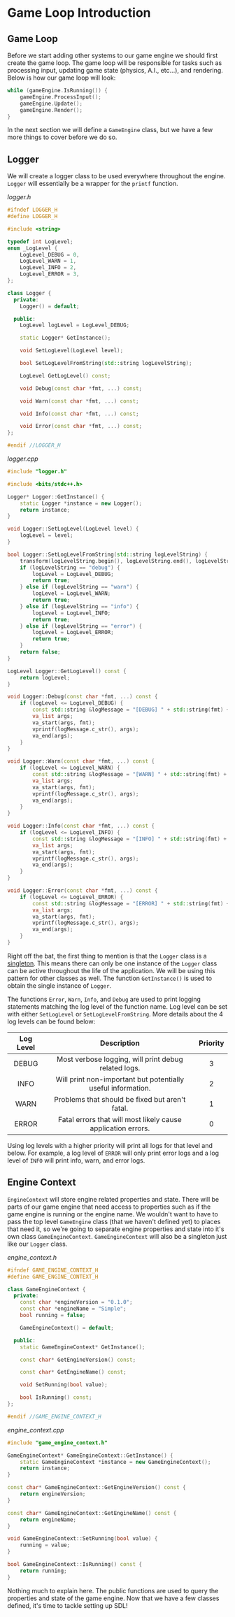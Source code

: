 # Game Loop Introduction

## Game Loop

Before we start adding other systems to our game engine we should first create the game loop.  The game loop will be responsible for tasks such as processing input, updating game state (physics, A.I., etc...), and rendering.  Below is how our game loop will look:

```cpp
while (gameEngine.IsRunning()) {
    gameEngine.ProcessInput();
    gameEngine.Update();
    gameEngine.Render();
}
```

In the next section we will define a `GameEngine` class, but we have a few more things to cover before we do so.

## Logger

We will create a logger class to be used everywhere throughout the engine.  `Logger` will essentially be a wrapper for the `printf` function.

*logger.h*

```cpp
#ifndef LOGGER_H
#define LOGGER_H

#include <string>

typedef int LogLevel;
enum _LogLevel {
    LogLevel_DEBUG = 0,
    LogLevel_WARN = 1,
    LogLevel_INFO = 2,
    LogLevel_ERROR = 3,
};

class Logger {
  private:
    Logger() = default;

  public:
    LogLevel logLevel = LogLevel_DEBUG;

    static Logger* GetInstance();

    void SetLogLevel(LogLevel level);

    bool SetLogLevelFromString(std::string logLevelString);

    LogLevel GetLogLevel() const;

    void Debug(const char *fmt, ...) const;

    void Warn(const char *fmt, ...) const;

    void Info(const char *fmt, ...) const;

    void Error(const char *fmt, ...) const;
};

#endif //LOGGER_H
```

*logger.cpp*

```c++
#include "logger.h"

#include <bits/stdc++.h>

Logger* Logger::GetInstance() {
    static Logger *instance = new Logger();
    return instance;
}

void Logger::SetLogLevel(LogLevel level) {
    logLevel = level;
}

bool Logger::SetLogLevelFromString(std::string logLevelString) {
    transform(logLevelString.begin(), logLevelString.end(), logLevelString.begin(), ::tolower);
    if (logLevelString == "debug") {
        logLevel = LogLevel_DEBUG;
        return true;
    } else if (logLevelString == "warn") {
        logLevel = LogLevel_WARN;
        return true;
    } else if (logLevelString == "info") {
        logLevel = LogLevel_INFO;
        return true;
    } else if (logLevelString == "error") {
        logLevel = LogLevel_ERROR;
        return true;
    }
    return false;
}

LogLevel Logger::GetLogLevel() const {
    return logLevel;
}

void Logger::Debug(const char *fmt, ...) const {
    if (logLevel <= LogLevel_DEBUG) {
        const std::string &logMessage = "[DEBUG] " + std::string(fmt) + "\n";
        va_list args;
        va_start(args, fmt);
        vprintf(logMessage.c_str(), args);
        va_end(args);
    }
}

void Logger::Warn(const char *fmt, ...) const {
    if (logLevel <= LogLevel_WARN) {
        const std::string &logMessage = "[WARN] " + std::string(fmt) + "\n";
        va_list args;
        va_start(args, fmt);
        vprintf(logMessage.c_str(), args);
        va_end(args);
    }
}

void Logger::Info(const char *fmt, ...) const {
    if (logLevel <= LogLevel_INFO) {
        const std::string &logMessage = "[INFO] " + std::string(fmt) + "\n";
        va_list args;
        va_start(args, fmt);
        vprintf(logMessage.c_str(), args);
        va_end(args);
    }
}

void Logger::Error(const char *fmt, ...) const {
    if (logLevel <= LogLevel_ERROR) {
        const std::string &logMessage = "[ERROR] " + std::string(fmt) + "\n";
        va_list args;
        va_start(args, fmt);
        vprintf(logMessage.c_str(), args);
        va_end(args);
    }
}
```

Right off the bat, the first thing to mention is that the `Logger` class is a [singleton](https://en.wikipedia.org/wiki/Singleton_pattern).  This means there can only be one instance of the `Logger` class can be active throughout the life of the application.  We will be using this pattern for other classes as well.  The function `GetInstance()` is used to obtain the single instance of `Logger`.

The functions `Error`, `Warn`, `Info`, and `Debug` are used to print logging statements matching the log level of the function name.  Log level can be set with either `SetLogLevel` or `SetLogLevelFromString`.  More details about the 4 log levels can be found below:

| Log Level | Description                                                      | Priority  |
|:---------:|:----------------------------------------------------------------:|:---------:|
| DEBUG     | Most verbose logging, will print debug related logs.             | 3         |
| INFO      | Will print non-important but potentially useful information.     | 2         |
| WARN      | Problems that should be fixed but aren't fatal.                  | 1         |
| ERROR     | Fatal errors that will most likely cause application errors.     | 0         |

Using log levels with a higher priority will print all logs for that level and below.  For example, a log level of `ERROR` will only print error logs and a log level of `INFO` will print info, warn, and error logs.

## Engine Context

`EngineContext` will store engine related properties and state.  There will be parts of our game engine that need access to properties such as if the game engine is running or the engine name.  We wouldn't want to have to pass the top level `GameEngine` class (that we haven't defined yet) to places that need it, so we're going to separate engine properties and state into it's own class `GameEngineContext`.  `GameEngineContext` will also be a singleton just like our `Logger` class.

*engine_context.h*

```c++
#ifndef GAME_ENGINE_CONTEXT_H
#define GAME_ENGINE_CONTEXT_H

class GameEngineContext {
  private:
    const char *engineVersion = "0.1.0";
    const char *engineName = "Simple";
    bool running = false;

    GameEngineContext() = default;

  public:
    static GameEngineContext* GetInstance();

    const char* GetEngineVersion() const;

    const char* GetEngineName() const;

    void SetRunning(bool value);

    bool IsRunning() const;
};

#endif //GAME_ENGINE_CONTEXT_H
```

*engine_context.cpp*

```c++
#include "game_engine_context.h"

GameEngineContext* GameEngineContext::GetInstance() {
    static GameEngineContext *instance = new GameEngineContext();
    return instance;
}

const char* GameEngineContext::GetEngineVersion() const {
    return engineVersion;
}

const char* GameEngineContext::GetEngineName() const {
    return engineName;
}

void GameEngineContext::SetRunning(bool value) {
    running = value;
}

bool GameEngineContext::IsRunning() const {
    return running;
}
```

Nothing much to explain here.  The public functions are used to query the properties and state of the game engine.  Now that we have a few classes defined, it's time to tackle setting up SDL!
